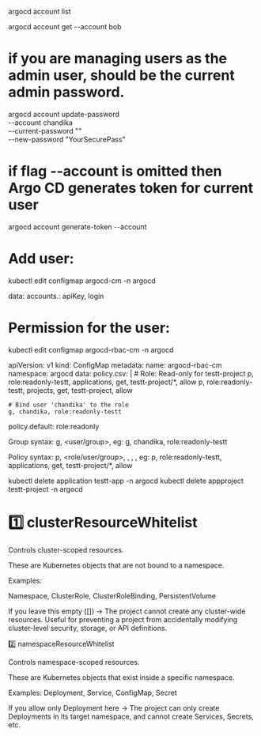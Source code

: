 argocd account list

argocd account get --account bob

# if you are managing users as the admin user, <current-user-password> should be the current admin password.
argocd account update-password \
  --account chandika \
  --current-password "" \
  --new-password "YourSecurePass"



# if flag --account is omitted then Argo CD generates token for current user
argocd account generate-token --account <username>


Add user:
=========
kubectl edit configmap argocd-cm -n argocd

data:
  accounts.<username>: apiKey, login

Permission for the user:
=========================
kubectl edit configmap argocd-rbac-cm -n argocd

apiVersion: v1
kind: ConfigMap
metadata:
  name: argocd-rbac-cm
  namespace: argocd
data:
  policy.csv: |
    # Role: Read-only for testt-project
    p, role:readonly-testt, applications, get, testt-project/*, allow
    p, role:readonly-testt, projects, get, testt-project, allow

    # Bind user 'chandika' to the role
    g, chandika, role:readonly-testt
  policy.default: role:readonly


Group syntax:
g, <user/group>, <role>
eg: g, chandika, role:readonly-testt

Policy syntax:
p, <role/user/group>, <resource>, <action>, <object>, <effect>
eg: p, role:readonly-testt, applications, get, testt-project/*, allow


kubectl delete application testt-app -n argocd
kubectl delete appproject testt-project -n argocd


1️⃣ clusterResourceWhitelist
====================
Controls cluster-scoped resources.

These are Kubernetes objects that are not bound to a namespace.

Examples:

Namespace, ClusterRole, ClusterRoleBinding, PersistentVolume

If you leave this empty ([]) → The project cannot create any cluster-wide resources.
Useful for preventing a project from accidentally modifying cluster-level security, storage, or API definitions.

2️⃣ namespaceResourceWhitelist

Controls namespace-scoped resources.

These are Kubernetes objects that exist inside a specific namespace.

Examples: Deployment, Service, ConfigMap, Secret

If you allow only Deployment here → The project can only create Deployments in its target namespace, and cannot create Services, Secrets, etc.